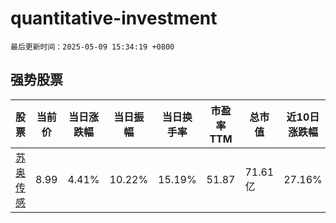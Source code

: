 # quantitative-investment

`最后更新时间：2025-05-09 15:34:19 +0800`

## 强势股票

|股票|当前价|当日涨跌幅|当日振幅|当日换手率|市盈率TTM|总市值|近10日涨跌幅|
|----|----|----|----|----|----|----|----|
|[苏奥传感](https://xueqiu.com/S/SZ300507)|8.99|4.41%|10.22%|15.19%|51.87|71.61亿|27.16%|
